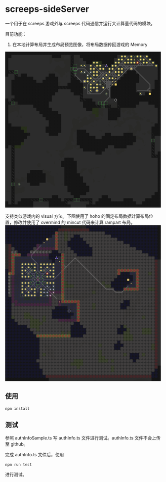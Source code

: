 # screeps-sideServer

一个用于在 screeps 游戏外与 screeps 代码通信并运行大计算量代码的模块。

目前功能：

1. 在本地计算布局并生成布局预览图像，将布局数据传回游戏的 Memory

![示例1](pic/Sample.jpg)

支持类似游戏内的 visual 方法。下图使用了 hoho 的固定布局数据计算布局位置，修改并使用了 overmind 的 mincut 代码来计算 rampart 布局。
![示例2](pic/W34N21.png)

## 使用

```
npm install
```

## 测试

参照 authInfoSample.ts 写 authInfo.ts 文件进行测试。authInfo.ts 文件不会上传至 github。

完成 authInfo.ts 文件后，使用

```
npm run test
```

进行测试。

